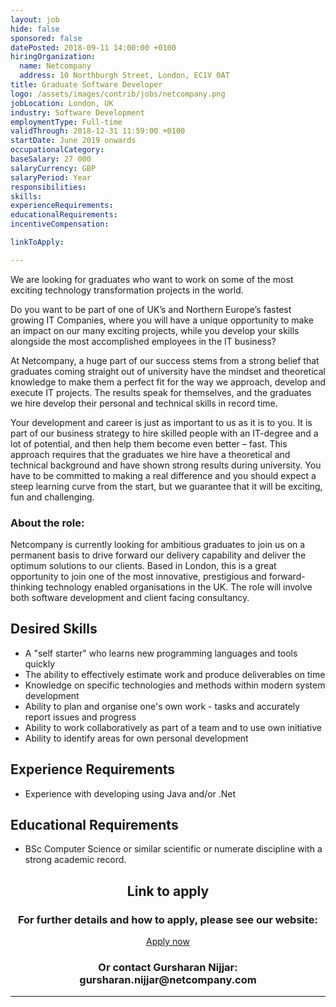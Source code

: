 ```yaml
---
layout: job
hide: false
sponsored: false
datePosted: 2018-09-11 14:00:00 +0100
hiringOrganization:
  name: Netcompany
  address: 10 Northburgh Street, London, EC1V 0AT
title: Graduate Software Developer
logo: /assets/images/contrib/jobs/netcompany.png
jobLocation: London, UK
industry: Software Development
employmentType: Full-time
validThrough: 2018-12-31 11:59:00 +0100
startDate: June 2019 onwards
occupationalCategory:
baseSalary: 27 000
salaryCurrency: GBP
salaryPeriod: Year
responsibilities:
skills:
experienceRequirements:
educationalRequirements:
incentiveCompensation:

linkToApply:

---
```


We are looking for graduates who want to work on some of the most exciting technology transformation projects in the world.

Do you want to be part of one of UK’s and Northern Europe’s fastest growing IT Companies, where you will have a unique opportunity to make an impact on our many exciting projects, while you develop your skills alongside the most accomplished employees in the IT business?

At Netcompany, a huge part of our success stems from a strong belief that graduates coming straight out of university have the mindset and theoretical knowledge to make them a perfect fit for the way we approach, develop and execute IT projects. The results speak for themselves, and the graduates we hire develop their personal and technical skills in record time.

Your development and career is just as important to us as it is to you. It is part of our business strategy to hire skilled people with an IT-degree and a lot of potential, and then help them become even better – fast. This approach requires that the graduates we hire have a theoretical and technical background and have shown strong results during university. You have to be committed to making a real difference and you should expect a steep learning curve from the start, but we guarantee that it will be exciting, fun and challenging.

### About the role:
Netcompany is currently looking for ambitious graduates to join us on a permanent basis to drive forward our delivery capability and deliver the optimum solutions to our clients. Based in London, this is a great opportunity to join one of the most innovative, prestigious and forward-thinking technology enabled organisations in the UK. The role will involve both software development and client facing consultancy.

## Desired Skills
- A "self starter" who learns new programming languages and tools quickly
- The ability to effectively estimate work and produce deliverables on time
- Knowledge on specific technologies and methods within modern system development
- Ability to plan and organise one's own work - tasks and accurately report issues and progress
- Ability to work collaboratively as part of a team and to use own initiative
- Ability to identify areas for own personal development

## Experience Requirements
- Experience with developing using Java and/or .Net

## Educational Requirements
- BSc Computer Science or similar scientific or numerate discipline with a strong academic record.


<div class="to-apply" style="text-align: center">
  <h2>Link to apply</h2>
  <h3> For further details and how to apply, please see our website: </h3>
  <a class="btn btn--dark" style="margin: 20px" href="https://www.netcompany.com/en-GB/Components/Job-Positions/2018-86">
      Apply now
  </a>
  <h3>Or contact Gursharan Nijjar: gursharan.nijjar@netcompany.com</h3>
</div>

---
